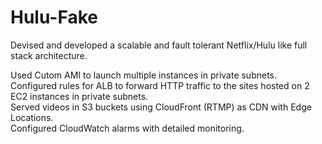 # Hulu-Fake

Devised and developed a scalable and fault tolerant Netflix/Hulu like full stack architecture.  

Used Cutom AMI to launch multiple instances in private subnets.  
Configured rules for ALB to forward HTTP traffic to the sites hosted on 2 EC2 instances in private subnets.   
Served videos in S3 buckets using CloudFront (RTMP) as CDN with Edge Locations.  
Configured CloudWatch alarms with detailed monitoring.  
